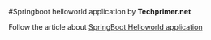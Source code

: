 #Springboot helloworld application by <b>Techprimer.net </b>

Follow the article about  <a href="https://techprimer.net/creating-a-new-spring-boot-project/"> SpringBoot Helloworld application </a>
